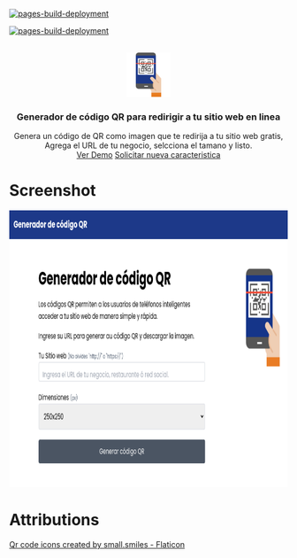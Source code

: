 <a name="readme-top"></a>

<!-- PROJECT SHIELDS -->

[![pages-build-deployment](https://github.com/hectorromerodev/qr-code-generator/actions/workflows/pages/pages-build-deployment/badge.svg)](https://github.com/hectorromerodev/qr-code-generator/actions/workflows/pages/pages-build-deployment)

[![pages-build-deployment](https://github.com/hrwebdevelopers/qr-code-generator/fork/badge.svg?branch=main&event=fork)](https://github.com/hrwebdevelopers/qr-code-generator/fork)

<!-- PROJECT LOGO -->
<br />
<div align="center">
  <a href="https://hectorromerodev.github.io/qr-code-generator">
    <img src="/src/assets/media/qr-code.png" alt="Logo" width="80" height="80">
  </a>

  <h3 align="center">Generador de c&oacute;digo QR para redirigir a tu sitio web en linea</h3>

  <p align="center">
    Genera un c&oacute;digo de QR como imagen que te redirija a tu sitio web gratis, Agrega el URL de tu negocio, selcciona el tamano y listo.
    <br />
    <a href="https://hrwebdevelopers.github.io/qr-code-generator">Ver Demo</a>
    <a href="https://github.com/hrwebdevelopers/qr-code-generator/issues">Solicitar nueva caracteristica</a>
  </p>
</div>


# Screenshot
<img src="/src/assets/media/screenshot.png" height="500" >

# Attributions
[Qr code icons created by small.smiles - Flaticon](https://www.flaticon.com/free-icons/qr-code)
